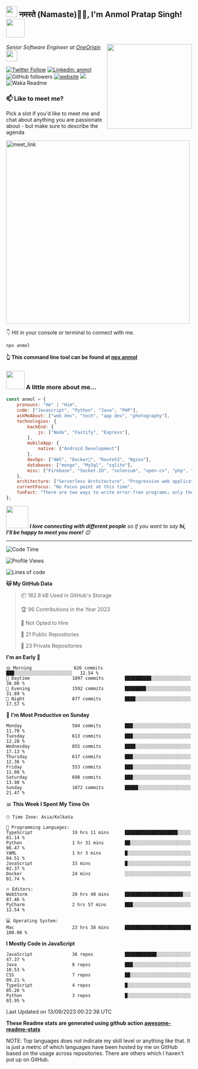 <h2><img src="https://emojis.slackmojis.com/emojis/images/1531849430/4246/blob-sunglasses.gif?1531849430" width="30"/> नमस्ते (Namaste)🙏🏻, I'm Anmol Pratap Singh! <img src="https://media.giphy.com/media/12oufCB0MyZ1Go/giphy.gif" width="50"></h2>
<img align='right' src="https://media.giphy.com/media/M9gbBd9nbDrOTu1Mqx/giphy.gif" width="230">
<p><em>Senior Software Engineer at <a href="https://www.oneorigin.us/">OneOrigin
</a><img src="https://media.giphy.com/media/WUlplcMpOCEmTGBtBW/giphy.gif" width="30"> 
</em></p>

[![Twitter Follow](https://img.shields.io/twitter/follow/misteranmol?label=Follow)](https://twitter.com/intent/follow?screen_name=misteranmol)
[![Linkedin: anmol](https://img.shields.io/badge/-anmol-blue?style=flat-square&logo=Linkedin&logoColor=white&link=https://www.linkedin.com/in/anmol-p-singh/)](https://www.linkedin.com/in/anmol098/)
![GitHub followers](https://img.shields.io/github/followers/anmol098?label=Follow&style=social)
[![website](https://img.shields.io/badge/Website-46a2f1.svg?&style=flat-square&logo=Google-Chrome&logoColor=white&link=https://anmolsingh.me/)](https://anmolsingh.me/)
![](https://visitor-badge.glitch.me/badge?page_id=anmol098.anmol098)
![Waka Readme](https://github.com/anmol098/anmol098/workflows/Waka%20Readme/badge.svg)

### 📫 Like to meet me?

Pick a slot if you'd like to meet me and chat about anything you are passionate about - but make sure to describe the agenda

<a href="https://calendly.com/anmol098/30min" target="_blank"><img width="498" alt="meet_link" src="https://user-images.githubusercontent.com/15426564/144297439-f530f383-e73e-41e0-9914-a9b7d3f432e5.png"></a>

👇 Hit in your console or terminal to connect with me.

```bash
npx anmol
```
**👆 This command line tool can be found at [npx anmol](https://github.com/anmol098/npx_card)**

### <img src="https://media.giphy.com/media/VgCDAzcKvsR6OM0uWg/giphy.gif" width="50"> A little more about me...  

```javascript
const anmol = {
    pronouns: "He" | "Him",
    code: ["Javascript", "Python", "Java", "PHP"],
    askMeAbout: ["web dev", "tech", "app dev", "photography"],
    technologies: {
        backEnd: {
            js: ["Node", "Fastify", "Express"],
        },
        mobileApp: {
            native: ["Android Development"]
        },
        devOps: ["AWS", "Docker🐳", "Route53", "Nginx"],
        databases: ["mongo", "MySql", "sqlite"],
        misc: ["Firebase", "Socket.IO", "selenium", "open-cv", "php", "SuiteApp"]
    },
    architecture: ["Serverless Architecture", "Progressive web applications", "Single page applications"],
    currentFocus: "No Focus point at this time",
    funFact: "There are two ways to write error-free programs; only the third one works"
};
```

<img src="https://media.giphy.com/media/LnQjpWaON8nhr21vNW/giphy.gif" width="60"> <em><b>I love connecting with different people</b> so if you want to say <b>hi, I'll be happy to meet you more!</b> 😊</em>

---
<!--START_SECTION:waka-->
![Code Time](http://img.shields.io/badge/Code%20Time-2%2C283%20hrs%206%20mins-blue)

![Profile Views](http://img.shields.io/badge/Profile%20Views-1741-blue)

![Lines of code](https://img.shields.io/badge/From%20Hello%20World%20I%27ve%20Written-4.8%20million%20lines%20of%20code-blue)

**🐱 My GitHub Data** 

> 📦 182.8 kB Used in GitHub's Storage 
 > 
> 🏆 96 Contributions in the Year 2023
 > 
> 🚫 Not Opted to Hire
 > 
> 📜 21 Public Repositories 
 > 
> 🔑 23 Private Repositories 
 > 
**I'm an Early 🐤** 

```text
🌞 Morning                626 commits         ███░░░░░░░░░░░░░░░░░░░░░░   12.54 % 
🌆 Daytime                1897 commits        ██████████░░░░░░░░░░░░░░░   38.00 % 
🌃 Evening                1592 commits        ████████░░░░░░░░░░░░░░░░░   31.89 % 
🌙 Night                  877 commits         ████░░░░░░░░░░░░░░░░░░░░░   17.57 % 
```
📅 **I'm Most Productive on Sunday** 

```text
Monday                   584 commits         ███░░░░░░░░░░░░░░░░░░░░░░   11.70 % 
Tuesday                  613 commits         ███░░░░░░░░░░░░░░░░░░░░░░   12.28 % 
Wednesday                855 commits         ████░░░░░░░░░░░░░░░░░░░░░   17.13 % 
Thursday                 617 commits         ███░░░░░░░░░░░░░░░░░░░░░░   12.36 % 
Friday                   553 commits         ███░░░░░░░░░░░░░░░░░░░░░░   11.08 % 
Saturday                 698 commits         ███░░░░░░░░░░░░░░░░░░░░░░   13.98 % 
Sunday                   1072 commits        █████░░░░░░░░░░░░░░░░░░░░   21.47 % 
```


📊 **This Week I Spent My Time On** 

```text
🕑︎ Time Zone: Asia/Kolkata

💬 Programming Languages: 
TypeScript               19 hrs 11 mins      ████████████████████░░░░░   81.14 % 
Python                   1 hr 31 mins        ██░░░░░░░░░░░░░░░░░░░░░░░   06.47 % 
YAML                     1 hr 3 mins         █░░░░░░░░░░░░░░░░░░░░░░░░   04.51 % 
JavaScript               33 mins             █░░░░░░░░░░░░░░░░░░░░░░░░   02.37 % 
Docker                   24 mins             ░░░░░░░░░░░░░░░░░░░░░░░░░   01.74 % 

🔥 Editors: 
WebStorm                 20 hrs 40 mins      ██████████████████████░░░   87.46 % 
PyCharm                  2 hrs 57 mins       ███░░░░░░░░░░░░░░░░░░░░░░   12.54 % 

💻 Operating System: 
Mac                      23 hrs 38 mins      █████████████████████████   100.00 % 
```

**I Mostly Code in JavaScript** 

```text
JavaScript               36 repos            ████████████░░░░░░░░░░░░░   47.37 % 
Java                     8 repos             ███░░░░░░░░░░░░░░░░░░░░░░   10.53 % 
CSS                      7 repos             ██░░░░░░░░░░░░░░░░░░░░░░░   09.21 % 
TypeScript               4 repos             █░░░░░░░░░░░░░░░░░░░░░░░░   05.26 % 
Python                   3 repos             █░░░░░░░░░░░░░░░░░░░░░░░░   03.95 % 
```




 Last Updated on 13/09/2023 00:22:38 UTC
<!--END_SECTION:waka-->

**These Readme stats are generated using github action [awesome-readme-stats](https://github.com/anmol098/waka-readme-stats)**

NOTE: Top languages does not indicate my skill level or anything like that. It is just a metric of which languages have been hosted by me on GitHub based on the usage across repositories. There are others which I haven't put up on GitHub.
